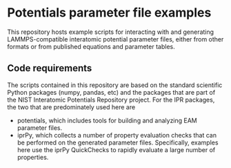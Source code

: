 # Potentials parameter file examples

This repository hosts example scripts for interacting with and generating LAMMPS-compatible interatomic potential parameter files, either from other formats or from published equations and parameter tables.

## Code requirements

The scripts contained in this repository are based on the standard scientific Python packages (numpy, pandas, etc) and the packages that are part of the NIST Interatomic Potentials Repository project.  For the IPR packages, the two that are predominately used here are
- potentials, which includes tools for building and analyzing EAM parameter files.
- iprPy, which collects a number of property evaluation checks that can be performed on the generated parameter files.  Specifically, examples here use the iprPy QuickChecks to rapidly evaluate a large number of properties.